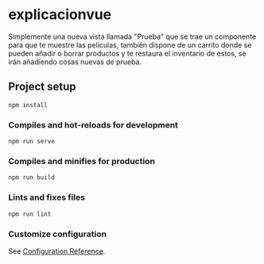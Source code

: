 # explicacionvue
Simplemente una nueva vista llamada "Prueba" que se trae un componente para que te muestre las películas, también dispone de un carrito donde se pueden añadir o borrar productos y te restaura el inventario de estos, se irán añadiendo cosas nuevas de prueba.

## Project setup
```
npm install
```

### Compiles and hot-reloads for development
```
npm run serve
```

### Compiles and minifies for production
```
npm run build
```

### Lints and fixes files
```
npm run lint
```

### Customize configuration
See [Configuration Reference](https://cli.vuejs.org/config/).
